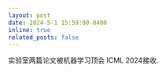 ```yaml
---
layout: post
date: 2024-5-1 15:59:00-0400
inline: true
related_posts: false
---
```


实验室两篇论文被机器学习顶会 ICML 2024接收.